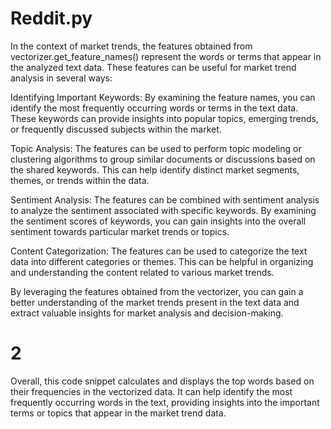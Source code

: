 # Reddit.py

In the context of market trends, the features obtained from vectorizer.get_feature_names() represent the words or terms that appear in the analyzed text data. These features can be useful for market trend analysis in several ways:

Identifying Important Keywords: By examining the feature names, you can identify the most frequently occurring words or terms in the text data. These keywords can provide insights into popular topics, emerging trends, or frequently discussed subjects within the market.

Topic Analysis: The features can be used to perform topic modeling or clustering algorithms to group similar documents or discussions based on the shared keywords. This can help identify distinct market segments, themes, or trends within the data.

Sentiment Analysis: The features can be combined with sentiment analysis to analyze the sentiment associated with specific keywords. By examining the sentiment scores of keywords, you can gain insights into the overall sentiment towards particular market trends or topics.

Content Categorization: The features can be used to categorize the text data into different categories or themes. This can be helpful in organizing and understanding the content related to various market trends.

By leveraging the features obtained from the vectorizer, you can gain a better understanding of the market trends present in the text data and extract valuable insights for market analysis and decision-making.

# 2
Overall, this code snippet calculates and displays the top words based on their frequencies in the vectorized data. It can help identify the most frequently occurring words in the text, providing insights into the important terms or topics that appear in the market trend data.
